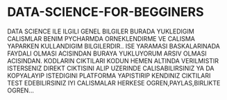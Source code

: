 # DATA-SCIENCE-FOR-BEGGINERS
DATA SCIENCE ILE ILGILI GENEL BILGILER
BURADA YUKLEDIGIM CALISMLAR BENIM PYCHARMDA ORNEKLENDIRME VE CALISMA YAPARKEN KULLANDIGIM BILGILERDIR..
ISE YARAMASI BASKALARINADA FAYDALI OLMASI ACISINDAN BURAYA YUKLUYORUM ARSIV OLMASI ACISINDAN.
KODLARIN CIKTILARI KODUN HEMEN ALTINDA VERILMISTIR ISTERSENIZ DIREKT CIKTISINI ALIP UZERINDE CALISABILIRSINIZ
YA DA KOPYALAYIP ISTEDIGINI PLATFORMA YAPISTIRIP KENDINIZ CIKTILARI TEST EDEBILIRSINIZ
IYI CALISMALAR HERKESE
OGREN,PAYLAS,BIRLIKTE OGREN...
